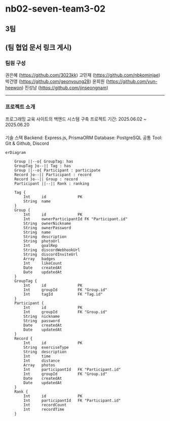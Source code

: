 # nb02-seven-team3-02

## 3팀
(팀 협업 문서 링크 게시)
---

### 팀원 구성
권은혜 (https://github.com/3023kk)
고민재 (https://github.com/nbkominjae)
박건영 (https://github.com/geonyoung28)
윤희원 (https://github.com/yun-heewon)
진성남 (https://github.com/jinseongnam)

---


### 프로젝트 소개
프로그래밍 교육 사이트의 백엔드 시스템 구축
프로젝트 기간: 2025.06.02 ~ 2025.06.20

###
기술 스택
Backend: Express.js, PrismaORM
Database: PostgreSQL
공통 Tool: Git & Github, Discord

```mermaid
erDiagram

    Group ||--o{ GroupTag: has
    GroupTag }o--|| Tag : has
    Group ||--o{ Participant : participate
    Record }o--|| Participant : record
    Record }o--|| Group : record
    Participant ||--|| Rank : ranking

    Tag {
        Int     id              PK
        String  name
    }
    Group { 
        Int     id              PK
        Int     ownerParticipantId FK "Participant.id"
        String  ownerNickname
        String  ownerPassword
        String  name
        String  description
        String  photoUrl
        Int     goalRep
        String  discordWebhookUrl
        String  discordInviteUrl
        Array   badges
        Int     likeCount
        Date    createdAt
        Date    updatedAt
    }
    GroupTag {
        Int     id              PK
        Int     groupId         FK "Group.id"
        Int     tagId           FK "Tag.id"
    }
    Participant {
        Int     id              PK
        Int     groupId         FK "Group.id"
        String  nickname
        String  password
        Date    createdAt
        Date    updatedAt
    }
    Record {
        Int     id              PK
        String  exerciseType
        String  description
        Int     time
        Int     distance
        Array   photos
        Int     participantId   FK "Participant.id"
        Int     groupId         FK "Group.id"
        Date    createdAt
        Date    updatedAt
    }
    Rank {
        Int     id              PK
        Int     participantId   FK "Participant.id"
        Int     recordCount
        Int     recordTime
    }

```
